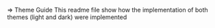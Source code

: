 => Theme Guide 
This readme file show how the implementation of both themes (light and dark) were implemented
